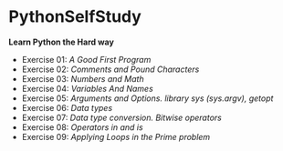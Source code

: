 # PythonSelfStudy
**Learn Python the Hard way**
+ Exercise 01: _A Good First Program_
+ Exercise 02: _Comments and Pound Characters_
+ Exercise 03: _Numbers and Math_
+ Exercise 04: _Variables And Names_
+ Exercise 05: _Arguments and Options. library sys (sys.argv), getopt_
+ Exercise 06: _Data types_
+ Exercise 07: _Data type conversion. Bitwise operators_
+ Exercise 08: _Operators in and is_
+ Exercise 09: _Applying Loops in the Prime problem_